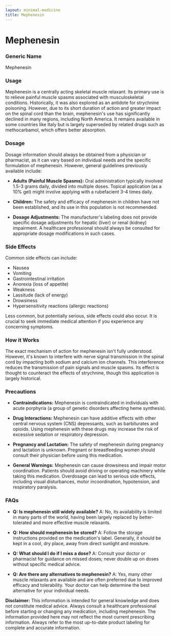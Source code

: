 ```yaml
---
layout: minimal-medicine
title: Mephenesin
---
```


# Mephenesin
### Generic Name
Mephenesin

### Usage
Mephenesin is a centrally acting skeletal muscle relaxant. Its primary use is to relieve painful muscle spasms associated with musculoskeletal conditions.  Historically, it was also explored as an antidote for strychnine poisoning. However, due to its short duration of action and greater impact on the spinal cord than the brain, mephenesin's use has significantly declined in many regions, including North America. It remains available in some countries like Italy but is largely superseded by related drugs such as methocarbamol, which offers better absorption.

### Dosage
Dosage information should always be obtained from a physician or pharmacist, as it can vary based on individual needs and the specific formulation of mephenesin. However, general guidelines previously available include:

* **Adults (Painful Muscle Spasms):**  Oral administration typically involved 1.5-3 grams daily, divided into multiple doses. Topical application (as a 10% gel) might involve applying with a rubefacient 3-4 times daily.

* **Children:** The safety and efficacy of mephenesin in children have not been established, and its use in this population is not recommended.

* **Dosage Adjustments:**  The manufacturer's labeling does not provide specific dosage adjustments for hepatic (liver) or renal (kidney) impairment.  A healthcare professional should always be consulted for appropriate dosage modifications in such cases.

### Side Effects
Common side effects can include:

* Nausea
* Vomiting
* Gastrointestinal irritation
* Anorexia (loss of appetite)
* Weakness
* Lassitude (lack of energy)
* Drowsiness
* Hypersensitivity reactions (allergic reactions)

Less common, but potentially serious, side effects could also occur.  It is crucial to seek immediate medical attention if you experience any concerning symptoms.

### How it Works
The exact mechanism of action for mephenesin isn't fully understood. However, it's known to interfere with nerve signal transmission in the spinal cord by impacting both sodium and calcium ion channels. This interference reduces the transmission of pain signals and muscle spasms.  Its effect is thought to counteract the effects of strychnine, though this application is largely historical.

### Precautions
* **Contraindications:** Mephenesin is contraindicated in individuals with acute porphyria (a group of genetic disorders affecting heme synthesis).

* **Drug Interactions:**  Mephenesin can have additive effects with other central nervous system (CNS) depressants, such as barbiturates and opioids. Using mephenesin with these drugs may increase the risk of excessive sedation or respiratory depression.

* **Pregnancy and Lactation:**  The safety of mephenesin during pregnancy and lactation is unknown. Pregnant or breastfeeding women should consult their physician before using this medication.

* **General Warnings:** Mephenesin can cause drowsiness and impair motor coordination. Patients should avoid driving or operating machinery while taking this medication. Overdosage can lead to serious side effects, including visual disturbances, motor incoordination, hypotension, and respiratory paralysis.

### FAQs

* **Q: Is mephenesin still widely available?** A: No, its availability is limited in many parts of the world, having been largely replaced by better-tolerated and more effective muscle relaxants.

* **Q: How should mephenesin be stored?** A: Follow the storage instructions provided on the medication's label. Generally, it should be kept in a cool, dry place, away from direct sunlight and moisture.

* **Q: What should I do if I miss a dose?** A:  Consult your doctor or pharmacist for guidance on missed doses; never double up on doses without specific medical advice.

* **Q: Are there any alternatives to mephenesin?** A: Yes, many other muscle relaxants are available and are often preferred due to improved efficacy and tolerability. Your doctor can help determine the best alternative for your individual needs.


**Disclaimer:** This information is intended for general knowledge and does not constitute medical advice. Always consult a healthcare professional before starting or changing any medication, including mephenesin.  The information provided here may not reflect the most current prescribing information.  Always refer to the most up-to-date product labeling for complete and accurate information.
